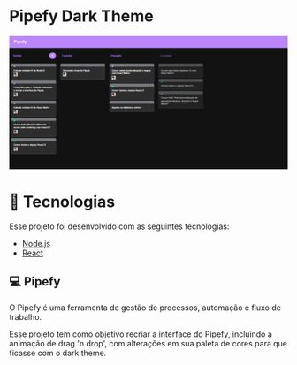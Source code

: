 # Pipefy Dark Theme

![dark-theme](https://github.com/bprofiro/assets/blob/master/pipefy.png)

# 🚀  Tecnologias

Esse projeto foi desenvolvido com as seguintes tecnologias:

-   [Node.js](https://nodejs.org/en/)
-   [React](https://reactjs.org/)

## 💻  Pipefy

O Pipefy é uma ferramenta de gestão de processos, automação e fluxo de trabalho. 

Esse projeto tem como objetivo recriar a interface do Pipefy, incluindo a animação de drag 'n drop', com alterações em sua paleta de cores para que ficasse com o dark theme.
